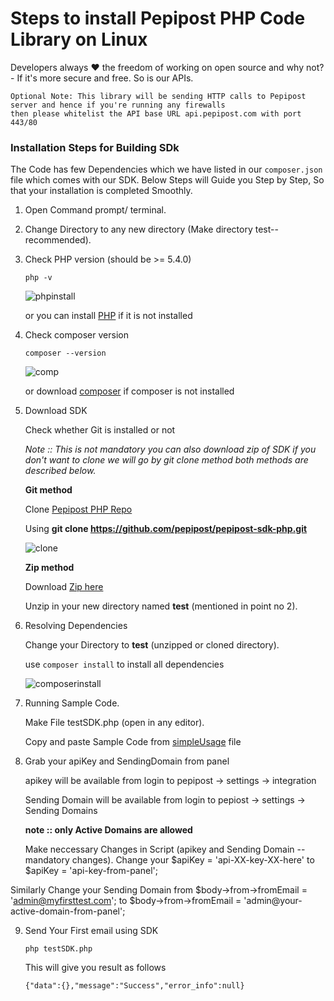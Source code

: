 # Steps to install Pepipost PHP Code Library on Linux

Developers always :heart: the freedom of working on open source and why not? - If it's more secure and free. So is our APIs.

```
Optional Note: This library will be sending HTTP calls to Pepipost server and hence if you're running any firewalls
then please whitelist the API base URL api.pepipost.com with port 443/80
```

### Installation Steps for Building SDk

The Code has few Dependencies which we have listed in our ```composer.json``` file which comes with our SDK.
Below Steps will Guide you Step by Step, So that your installation is completed Smoothly.

  1. Open Command prompt/ terminal. 

  2. Change Directory to any new directory (Make directory test-- recommended).

  3. Check PHP version (should be >= 5.4.0)
     
     ```php -v```
     
     ![phpinstall](http://app1.falconide.com/integration_imgs/linux/l1.png)
      
      or you can install [PHP](http://php.net/manual/en/install.unix.debian.php) if it is not installed
    
  4. Check composer version 
  
     ```composer --version```
     
     ![comp](http://app1.falconide.com/integration_imgs/linux/l1.1.png)
     
     or download [composer](https://getcomposer.org/download/) if composer is not installed
 
  5. Download SDK 
  
     Check whether Git is installed or not 
 
     *Note :: This is not mandatory you can also download zip of SDK if you don't want to clone we will go by git clone method both methods are described below.*
 
     **Git method**
  
     Clone [Pepipost PHP Repo](https://github.com/pepipost/pepipost-sdk-php.git)
      
     Using **git clone https://github.com/pepipost/pepipost-sdk-php.git**
      
     ![clone](http://app1.falconide.com/integration_imgs/linux/l3.png)
      
     **Zip method**
   
     Download [Zip here](https://github.com/pepipost/pepipost-sdk-php/archive/master.zip)
       
     Unzip in your new directory named **test** (mentioned in point no 2).

   6. Resolving Dependencies 
    
      Change your Directory to **test** (unzipped or cloned directory).
    
      use ```composer install``` to install all dependencies
   
      ![composerinstall](http://app1.falconide.com/integration_imgs/linux/l4.png)

   7. Running Sample Code.
    
      Make File testSDK.php (open in any editor).
    
      Copy and paste Sample Code from [simpleUsage](https://github.com/pepipost/pepipost-sdk-php/blob/master/simpleUsage.md) file
    
   8. Grab your apiKey and SendingDomain from panel

      apikey will be available from login to pepipost -> settings -> integration

      Sending Domain will be available from login to pepiost -> settings -> Sending Domains

      **note :: only Active Domains are allowed**
  
      Make neccessary Changes in Script (apikey and Sending Domain -- mandatory changes).
     Change your $apiKey = 'api-XX-key-XX-here' to $apiKey = 'api-key-from-panel';

   Similarly Change your Sending Domain from $body->from->fromEmail = 'admin@myfirsttest.com'; to $body->from->fromEmail = 'admin@your-active-domain-from-panel';
    
9. Send Your First email using SDK
    
   ```php testSDK.php``` 
   
   This will give you result as follows
   
   ```{"data":{},"message":"Success","error_info":null}```
    
    
